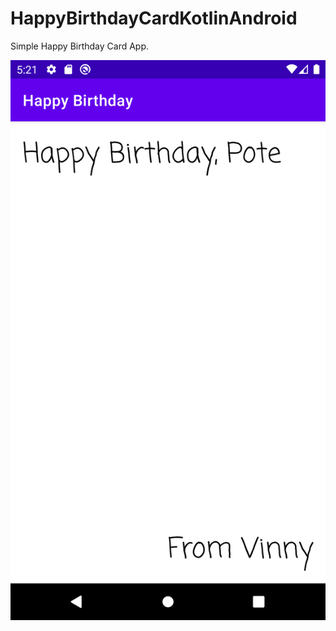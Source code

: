 # HappyBirthdayCardKotlinAndroid
Simple Happy Birthday Card App.

![Alt text](screenshots/Screenshot_1609273308.png?raw=true "Happy Birthday Card")